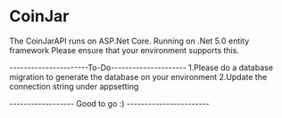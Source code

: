 # CoinJar

The CoinJarAPI runs on ASP.Net Core.
Running on .Net 5.0 entity framework
Please ensure that your environment supports this.


----------------------To-Do---------------------
1.Please do a database migration to generate the database on your environment
2.Update the connection string under appsetting

------------------ Good to go :) -----------------------
